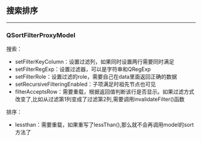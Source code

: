 ## 搜索排序
--- 
### QSortFilterProxyModel
搜索：
- setFilterKeyColumn：设置过滤列，如果同时设置两行需要同时满足
- setFilterRegExp：设置过滤器，可以是字符串和QRegExp
- setFilterRole：设置过滤的role，需要自己在data里面返回正确的数据
- setRecursiveFilteringEnabled：子项满足时祖先节点也可见
- filterAcceptsRow：需要重载，根据返回值判断该行是否显示。如果过滤方式改变了,比如从过滤第1列变成了过滤第2列,需要调用invalidateFilter()函数

排序：
- lessthan：需要重载，如果重写了lessThan(),那么就不会再调用model的sort方法了